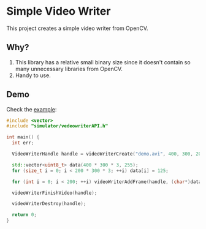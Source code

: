 # Simple Video Writer

This project creates a simple video writer from OpenCV.

## Why?

1. This library has a relative small binary size since it doesn't contain so many unnecessary libraries from OpenCV.
2. Handy to use.

## Demo

Check the [example](./test/main.cpp):

``` cpp
#include <vector>
#include "simulator/vedeowriterAPI.h"

int main() {
  int err;

  VideoWriterHandle handle = videoWriterCreate("demo.avi", 400, 300, 20, &err);

  std::vector<uint8_t> data(400 * 300 * 3, 255);
  for (size_t i = 0; i < 200 * 300 * 3; ++i) data[i] = 125;

  for (int i = 0; i < 200; ++i) videoWriterAddFrame(handle, (char*)data.data());

  videoWriterFinishVideo(handle);

  videoWriterDestroy(handle);

  return 0;
}
```
